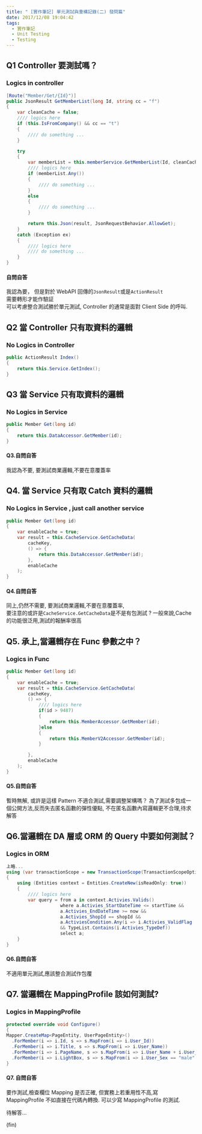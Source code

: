 ```yaml
---
title: " [實作筆記] 單元測試與重構記錄(二) 發問篇"
date: 2017/12/08 19:04:42
tags:
  - 實作筆記
  - Unit Testing
  - Testing
---
```


## Q1 Controller 要測試嗎？

### Logics in controller

```csharp
[Route("Member/Get/{Id}")]
public JsonResult GetMemberList(long Id, string cc = "f")
{
    var cleanCache = false;
    //// logics here
    if (this.IsFromCompany() && cc == "t")
    {
        //// do something ...
    }

    try
    {
        var memberList = this.memberService.GetMemberList(Id, cleanCache);
        //// logics here
        if (memberList.Any())
        {
            //// do something ...
        }
        else
        {
            //// do something ...
        }

        return this.Json(result, JsonRequestBehavior.AllowGet);
    }
    catch (Exception ex)
    {
        //// logics here
        //// do something ...
    }
}
```

#### 自問自答

我認為要，
但是對於 WebAPI 回傳的`JsonResult`或是`ActionResult`  
需要轉形才能作驗証  
可以考慮整合測試勝於單元測試,
Controller 的通常是面對 Client Side 的呼叫.

## Q2 當 Controller 只有取資料的邏輯

### No Logics in Controller

```csharp
public ActionResult Index()
{
    return this.Service.GetIndex();
}
```

## Q3 當 Service 只有取資料的邏輯

### No Logics in Service

```csharp
public Member Get(long id)
{
    return this.DataAccessor.GetMember(id);
}
```

#### Q3.自問自答

我認為不要,
要測試商業邏輯,不要在意覆蓋率

## Q4. 當 Service 只有取 Catch 資料的邏輯

### No Logics in Service , just call another service

```csharp
public Member Get(long id)
{
    var enableCache = true;
    var result = this.CacheService.GetCacheData(
        cacheKey,
        () => {
            return this.DataAccessor.GetMember(id);
        },
        enableCache
    );
}
```

#### Q4.自問自答

同上,仍然不需要,
要測試商業邏輯,不要在意覆蓋率,  
要注意的或許是`CacheService.GetCacheData`是不是有包測試 ?
一般來說,Cache 的功能很泛用,測試的報酬率很高

## Q5. 承上,當邏輯存在 Func 參數之中？

### Logics in Func

```csharp
public Member Get(long id)
{
    var enableCache = true;
    var result = this.CacheService.GetCacheData(
        cacheKey,
        () => {
            //// logics here
            if(id > 9487)
            {
                return this.MemberAccessor.GetMember(id);
            }else
            {
                return this.MemberV2Accessor.GetMember(id);
            }

        },
        enableCache
    );
}
```

#### Q5.自問自答

暫時無解,
或許是這樣 Pattern 不適合測試,需要調整架構嗎？
為了測試多包成一個公開方法,反而失去匿名函數的彈性優點,
不在匿名函數內寫邏輯更不合理,待求解答

## Q6.當邏輯在 DA 層或 ORM 的 Query 中要如何測試？

### Logics in ORM

```csharp
上略...
using (var transactionScope = new TransactionScope(TransactionScopeOption.Required, transactionOptions))
{
    using (Entities context = Entities.CreateNew(isReadOnly: true))
    {
        //// logics here
        var query = from a in context.Activies.Valids()
                    where a.Activies_StartDateTime <= startTime &&
                    a.Activies_EndDateTime >= now &&
                    a.Activies_ShopId == shopId &&
                    a.ActiviesCondition.Any(i => i.Activies_ValidFlag
                    && TypeList.Contains(i.Activies_TypeDef))
                    select a;
    }
}
```

#### Q6.自問自答

不適用單元測試,應該整合測試作包覆

## Q7. 當邏輯在 MappingProfile 該如何測試?

### Logics in MappingProfile

```csharp
protected override void Configure()
{
Mapper.CreateMap<PageEntity, UserPageEntity>()
  .ForMember(i => i.Id, s => s.MapFrom(i => i.User_Id))
  .ForMember(i => i.Title, s => s.MapFrom(i => i.User_Name))
  .ForMember(i => i.PageName, s => s.MapFrom(i => i.User_Name + i.User_LastName))
  .ForMember(i => i.LightBox, s => s.MapFrom(i => i.User_Sex == "male" ? true : false));
}
```

#### Q7. 自問自答

要作測試,檢查欄位 Mapping 是否正確,
但實務上若重用性不高,寫 MappingProfile 不如直接在代碼內轉換.
可以少寫 MappingProfile 的測試.

待解答...

(fin)
